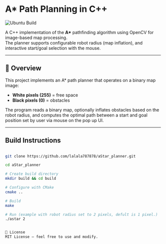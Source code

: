 # A* Path Planning in C++

![Ubuntu Build](https://github.com/<your-username>/<your-repo>/actions/workflows/ubuntu_build.yml/badge.svg)

A C++ implementation of the **A\*** pathfinding algorithm using OpenCV for image-based map processing.  
The planner supports configurable robot radius (map inflation), and interactive start/goal selection with the mouse.


---

## 📜 Overview

This project implements an A* path planner that operates on a binary map image:
- **White pixels (255)** = free space  
- **Black pixels (0)** = obstacles  

The program reads a binary map, optionally inflates obstacles based on the robot radius, and computes the optimal path between a start and goal position set by user via mouse on the pop up UI.

---

## Build Instructions

```bash

git clone https://github.com/lalala787878/aStar_planner.git

cd aStar_planner

# Create build directory
mkdir build && cd build

# Configure with CMake
cmake ..

# Build
make

# Run (example with robot radius set to 2 pixels, defult is 1 pixel.)
./astar 2


📜 License
MIT License – feel free to use and modify.